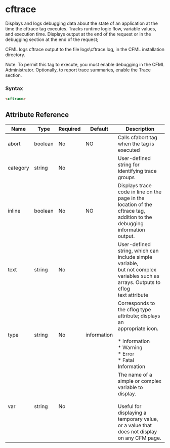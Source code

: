 # cftrace

Displays and logs debugging data about the state of an
 application at the time the cftrace tag executes. Tracks
 runtime logic flow, variable values, and execution time.
 Displays output at the end of the request or in the debugging
 section at the end of the request;

 CFML logs cftrace output to the file logs\cftrace.log, in
 the CFML installation directory.

 Note: To permit this tag to execute, you must enable debugging
 in the CFML Administrator. Optionally, to report trace
 summaries, enable the Trace section.

### Syntax

```html
<cftrace>
```

## Attribute Reference

| Name | Type | Required | Default | Description |
| --- | --- | --- | --- | --- |
| abort | boolean | No | NO | Calls cfabort tag when the tag is executed |
| category | string | No |  | User-defined string for identifying trace groups |
| inline | boolean | No | NO | Displays trace code in line on the page in the<br /> location of the cftrace tag, addition to the debugging<br /> information output. |
| text | string | No |  | User-defined string, which can include simple variable,<br /> but not complex variables such as arrays. Outputs to cflog<br /> text attribute |
| type | string | No | information | Corresponds to the cflog type attribute; displays an<br /> appropriate icon.<br /><br /> * Information<br /> * Warning<br /> * Error<br /> * Fatal Information |
| var | string | No |  | The name of a simple or complex variable to display.<br /><br /> Useful for displaying a temporary value, or a value that<br /> does not display on any CFM page. |
